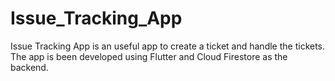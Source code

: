 # Issue_Tracking_App
Issue Tracking App is an useful app to create a ticket and handle the tickets.
The app is been developed using Flutter and Cloud Firestore as the backend.
